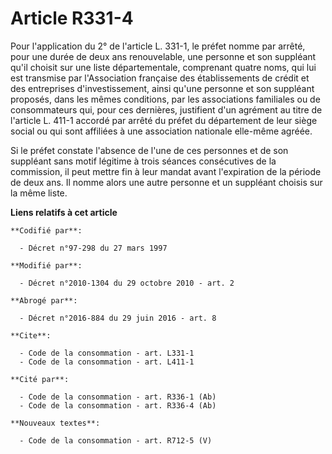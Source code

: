 # Article R331-4

Pour l'application du 2° de l'article L. 331-1, le préfet nomme par arrêté, pour une durée de deux ans renouvelable, une
personne et son suppléant qu'il choisit sur une liste départementale, comprenant quatre noms, qui lui est transmise par
l'Association française des établissements de crédit et des entreprises d'investissement, ainsi qu'une personne et son
suppléant proposés, dans les mêmes conditions, par les associations familiales ou de consommateurs qui, pour ces dernières,
justifient d'un agrément au titre de l'article L. 411-1 accordé par arrêté du préfet du département de leur siège social ou
qui sont affiliées à une association nationale elle-même agréée. 

Si le préfet constate l'absence de l'une de ces personnes et de son suppléant sans motif légitime à trois séances
consécutives de la commission, il peut mettre fin à leur mandat avant l'expiration de la période de deux ans. Il nomme alors
une autre personne et un suppléant choisis sur la même liste.

**Liens relatifs à cet article**

	**Codifié par**:

	  - Décret n°97-298 du 27 mars 1997

	**Modifié par**:

	  - Décret n°2010-1304 du 29 octobre 2010 - art. 2

	**Abrogé par**:

	  - Décret n°2016-884 du 29 juin 2016 - art. 8

	**Cite**:

	  - Code de la consommation - art. L331-1
	  - Code de la consommation - art. L411-1

	**Cité par**:

	  - Code de la consommation - art. R336-1 (Ab)
	  - Code de la consommation - art. R336-4 (Ab)

	**Nouveaux textes**:

	  - Code de la consommation - art. R712-5 (V)
